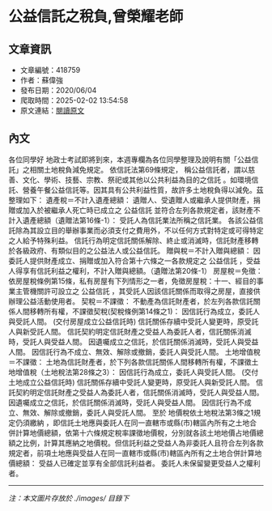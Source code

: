 # 公益信託之稅負,曾榮耀老師

## 文章資訊
- 文章編號：418759
- 作者：蘇偉強
- 發布日期：2020/06/04
- 爬取時間：2025-02-02 13:54:58
- 原文連結：[閱讀原文](https://real-estate.get.com.tw/Columns/detail.aspx?no=418759)

## 內文
各位同學好
地政士考試即將到來，本週專欄為各位同學整理及說明有關「公益信託」之相關土地稅負減免規定。
依信託法第69條規定，
稱公益信託者，謂以慈善、文化、學術、技藝、宗教、祭祀或其他以公共利益為目的之信託
。如環境信託、營養午餐公益信託等。因其具有公共利益性質，故許多土地稅負得以減免。茲整理如下：
遺產稅＝不計入遺產總額：
遺贈人、受遺贈人或繼承人提供財產，捐贈或加入於被繼承人死亡時已成立之
公益信託
並符合左列各款規定者，該財產不計入遺產總額（遺贈法第16條-1）：
受託人為信託業法所稱之信託業。
各該公益信託除為其設立目的舉辦事業而必須支付之費用外，不以任何方式對特定或可得特定之人給予特殊利益。
信託行為明定信託關係解除、終止或消滅時，信託財產移轉於各級政府、有類似目的之公益法人或公益信託。
贈與稅＝不計入贈與總額：
因委託人提供財產成立、捐贈或加入符合第十六條之一各款規定之
公益信託
，受益人得享有信託利益之權利，不計入贈與總額。（遺贈法第20條-1）
房屋稅＝免徵：
依房屋稅條例第15條，私有房屋有下列情形之一者，免徵房屋稅：十一、經目的事業主管機關許可設立之
公益信託
，其受託人因該信託關係而取得之房屋，直接供辦理公益活動使用者。
契稅＝不課徵：
不動產為信託財產者，於左列各款信託關係人間移轉所有權，不課徵契稅(契稅條例第14條之1)：
因信託行為成立，委託人與受託人間。
(交付房屋成立公益信託時)
信託關係存續中受託人變更時，原受託人與新受託人間。
信託契約明定信託財產之受益人為委託人者，信託關係消滅時，受託人與受益人間。
因遺囑成立之信託，於信託關係消滅時，受託人與受益人間。
因信託行為不成立、無效、解除或撤銷，委託人與受託人間。
土地增值稅＝不課徵：
土地為信託財產者，於下列各款信託關係人間移轉所有權，不課徵土地增值稅（土地稅法第28條之3）：
因信託行為成立，委託人與受託人間。
(交付土地成立公益信託時)
信託關係存續中受託人變更時，原受託人與新受託人間。
信託契約明定信託財產之受益人為委託人者，信託關係消滅時，受託人與受益人間。
因遺囑成立之信託，於信託關係消滅時，受託人與受益人間。
因信託行為不成立、無效、解除或撤銷，委託人與受託人間。
至於
地價稅依土地稅法第3條之1規定仍須繳納
，即信託土地應與委託人在同一直轄市或縣(市)轄區內所有之土地合併計算地價總額，依第十六條規定稅率課徵地價稅，分別就各該土地地價占地價總額之比例，計算其應納之地價稅。但信託利益之受益人為非委託人且符合左列各款規定者，前項土地應與受益人在同一直轄市或縣(市)轄區內所有之土地合併計算地價總額：
受益人已確定並享有全部信託利益者。
委託人未保留變更受益人之權利者。

---
*注：本文圖片存放於 ./images/ 目錄下*
